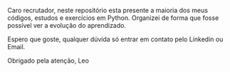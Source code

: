 Caro recrutador, neste repositório esta presente a maioria dos meus códigos, estudos e exercícios em Python. Organizei de forma que fosse possível ver a evolução do aprendizado.

Espero que goste, qualquer dúvida só entrar em contato pelo Linkedin ou Email.

Obrigado pela atenção, Leo
